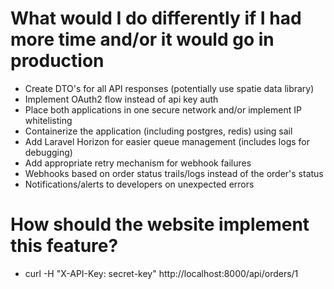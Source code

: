 # What would I do differently if I had more time and/or it would go in production

- Create DTO's for all API responses (potentially use spatie data library)
- Implement OAuth2 flow instead of api key auth
- Place both applications in one secure network and/or implement IP whitelisting
- Containerize the application (including postgres, redis) using sail
- Add Laravel Horizon for easier queue management (includes logs for debugging)
- Add appropriate retry mechanism for webhook failures
- Webhooks based on order status trails/logs instead of the order's status
- Notifications/alerts to developers on unexpected errors

# How should the website implement this feature?


- curl -H "X-API-Key: secret-key" http://localhost:8000/api/orders/1